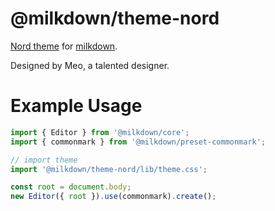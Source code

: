 # @milkdown/theme-nord

[Nord theme](https://www.nordtheme.com/) for [milkdown](https://saul-mirone.github.io/milkdown/).

Designed by Meo, a talented designer.

# Example Usage

```typescript
import { Editor } from '@milkdown/core';
import { commonmark } from '@milkdown/preset-commonmark';

// import theme
import '@milkdown/theme-nord/lib/theme.css';

const root = document.body;
new Editor({ root }).use(commonmark).create();
```
